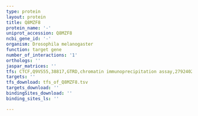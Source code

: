 ```yaml
---
type: protein
layout: protein
title: Q8MZF8
protein_name: '-'
uniprot_accession: Q8MZF8
ncbi_gene_id: '-'
organism: Drosophila melanogaster
function: target gene
number_of_interactions: '1'
orthologs: ''
jaspar_matrices: ''
tfs: CTCF,Q9VS55,38817,GTRD,chromatin immunoprecipitation assay,27924024%5Buid%5D,No
targets: ''
tfs_download: tfs_of_Q8MZF8.tsv
targets_download: ''
bindingSites_download: ''
binding_sites_ls: ''

---
```

